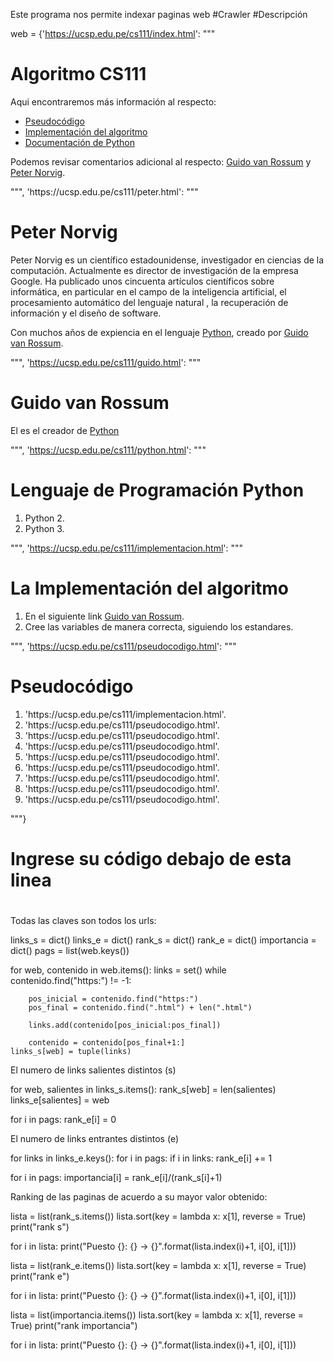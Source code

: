 Este programa nos permite indexar paginas web
#Crawler
#Descripción

web = {'https://ucsp.edu.pe/cs111/index.html': """<html>
<body>
<h1>Algoritmo CS111</h1>
<p>
Aqui encontraremos más información al respecto:
<ul>
<li> <a href="https://ucsp.edu.pe/cs111/pseudocodigo.html">Pseudocódigo</a>
<li> <a href="https://ucsp.edu.pe/cs111/implementacion.html">Implementación del algoritmo</a>
<li> <a href="https://ucsp.edu.pe/cs111/python.html">Documentación de Python</a>
</ul>

Podemos revisar comentarios adicional al respecto: 
<a href="https://ucsp.edu.pe/cs111/guido.html">Guido van Rossum</a> 
y <a href="https://ucsp.edu.pe/cs111/peter.html">Peter Norvig</a>.
</body>
</html>
""",
   'https://ucsp.edu.pe/cs111/peter.html': """<html>
<body>
<h1>Peter Norvig</h1>
<p>
Peter Norvig es un científico estadounidense, investigador en ciencias de la computación. Actualmente 
es director de investigación de la empresa Google. Ha publicado unos cincuenta artículos científicos 
sobre informática, en particular en el campo de la inteligencia artificial, el procesamiento automático 
del lenguaje natural , la recuperación de información y el diseño de software.

Con muchos años de expiencia en el lenguaje <a href="https://ucsp.edu.pe/cs111/python.html">Python</a>, 
creado por <a href="https://ucsp.edu.pe/cs111/guido.html">Guido van Rossum</a>.

</body>
</html>






""",
   'https://ucsp.edu.pe/cs111/guido.html': """<html>
<body>
<h1>Guido van Rossum</h1>
<p>
El es el creador de 
<a href="https://ucsp.edu.pe/cs111/python.html">Python</a>

</body>
</html>


""",
   'https://ucsp.edu.pe/cs111/python.html': """<html>
<body>
<h1>
Lenguaje de Programación Python
</h1>
<p>

<ol>
<li> Python 2.
<li> Python 3.
</ol>

</body>
</html>

""",
   'https://ucsp.edu.pe/cs111/implementacion.html': """<html>
<body>
<h1>
La Implementación del algoritmo
</h1>
<p>

<ol>
<li> En el siguiente link <a href="https://ucsp.edu.pe/cs111/guido.html">Guido van Rossum</a>.
<li> Cree las variables de manera correcta, siguiendo los estandares.
</ol>

</body>
</html>

""",
   'https://ucsp.edu.pe/cs111/pseudocodigo.html': """<html>
<body>
<h1>
Pseudocódigo
</h1>
<p>

<ol>
<li> 'https://ucsp.edu.pe/cs111/implementacion.html'.
<li> 'https://ucsp.edu.pe/cs111/pseudocodigo.html'.
<li> 'https://ucsp.edu.pe/cs111/pseudocodigo.html'.
<li> 'https://ucsp.edu.pe/cs111/pseudocodigo.html'.
<li> 'https://ucsp.edu.pe/cs111/pseudocodigo.html'.
<li> 'https://ucsp.edu.pe/cs111/pseudocodigo.html'.
<li> 'https://ucsp.edu.pe/cs111/pseudocodigo.html'.
<li> 'https://ucsp.edu.pe/cs111/pseudocodigo.html'.
<li> 'https://ucsp.edu.pe/cs111/pseudocodigo.html'.
</ol>

</body>
</html>

"""}

#
# Ingrese su código debajo de esta linea
# ############################################################

Todas las claves son todos los urls: 

links_s = dict()
links_e = dict()
rank_s = dict()
rank_e = dict()
importancia = dict()
pags = list(web.keys())

for web, contenido in web.items():
    links = set()
    while contenido.find("https:") != -1:

        pos_inicial = contenido.find("https:")
        pos_final = contenido.find(".html") + len(".html")

        links.add(contenido[pos_inicial:pos_final])

        contenido = contenido[pos_final+1:]
    links_s[web] = tuple(links)

El numero de links salientes distintos (s)

for web, salientes in links_s.items():
    rank_s[web] = len(salientes)
    links_e[salientes] = web

for i in pags:
    rank_e[i] = 0

El numero de links entrantes distintos (e)

for links in links_e.keys():
    for i in pags:
        if i in links:
            rank_e[i] += 1

for i in pags:
    importancia[i] = rank_e[i]/(rank_s[i]+1)

Ranking de las paginas de acuerdo a su mayor valor obtenido:

lista = list(rank_s.items())
lista.sort(key = lambda x: x[1], reverse = True)
print("rank s")

for i in lista:
    print("Puesto {}: {} -> {}".format(lista.index(i)+1, i[0], i[1]))

lista = list(rank_e.items())
lista.sort(key = lambda x: x[1], reverse = True)
print("rank e")

for i in lista:
    print("Puesto {}: {} -> {}".format(lista.index(i)+1, i[0], i[1]))

lista = list(importancia.items())
lista.sort(key = lambda x: x[1], reverse = True)
print("rank importancia")

for i in lista:
    print("Puesto {}: {} -> {}".format(lista.index(i)+1, i[0], i[1]))
